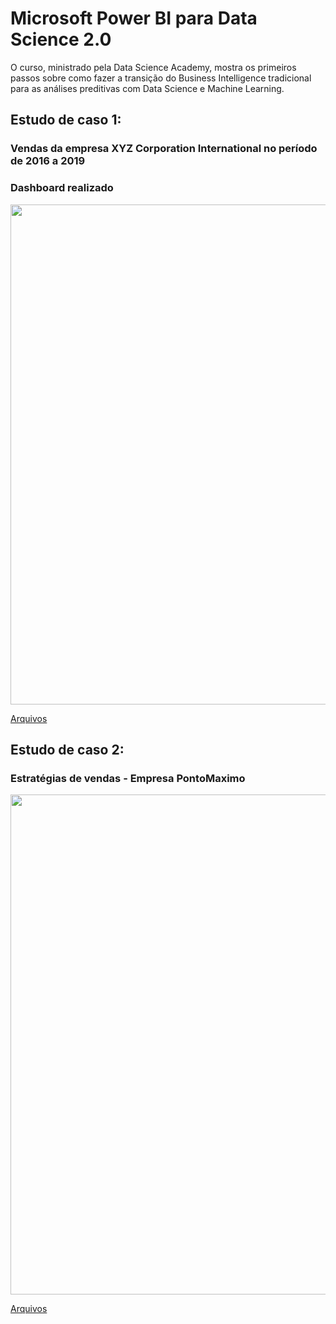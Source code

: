 # Microsoft Power BI para Data Science 2.0

O curso, ministrado pela Data Science Academy, mostra os primeiros passos sobre como fazer a transição do Business Intelligence tradicional para as análises preditivas com Data Science e Machine Learning.

## Estudo de caso 1:
### Vendas da empresa XYZ Corporation International no período de 2016 a 2019

### Dashboard realizado
<center><img src="https://user-images.githubusercontent.com/67449365/93399556-377b7300-f854-11ea-93ce-7a4bf6e9e03e.jpg" alt="" width="800"></center>

[Arquivos](https://github.com/ThayaneMoreira/Power-BI-Studies/tree/master/CAP-02)

## Estudo de caso 2:
### Estratégias de vendas - Empresa PontoMaximo

<center><img src="https://user-images.githubusercontent.com/67449365/93399993-2121e700-f855-11ea-960d-1a6a277a9e70.jpg" alt="" width="800"></center>

[Arquivos](https://github.com/ThayaneMoreira/Power-BI-Studies/tree/master/CAP-03)

